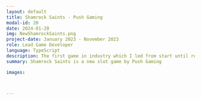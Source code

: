 ```yaml
---
layout: default
title: Shamrock Saints - Push Gaming
modal-id: 20
date: 2024-01-20
img: NewShamrockSaints.png
project-date: January 2023 - November 2023
role: Lead Game Developer
language: TypeScript
description: The first game in industry which I led from start until release. Prior to this project I had only 4 months experience of TypeScript and Push Gaming's in-house tools and codebase. My role was to implement all mechanics and to ensure that the game responded correctly to server data. A beta demo of this game can be played at www.bigwinboard.com/shamrock-saints-push-gaming-slot-review/
summary: Shamrock Saints is a new slot game by Push Gaming

images:



---
```


